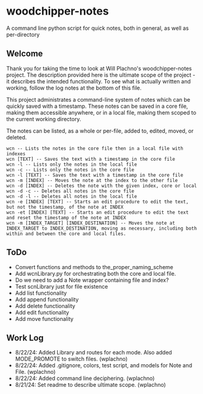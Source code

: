 # woodchipper-notes
A command line python script for quick notes, both in general, as well as per-directory

## Welcome
Thank you for taking the time to look at Will Plachno's woodchipper-notes project. The description provided here is the ultimate scope of the project - it describes the intended functionality. To see what is actually written and working, follow the log notes at the bottom of this file.

This project administrates a command-line system of notes which can be quickly saved with a timestamp. These notes can be saved in a core file, making them accessible anywhere, or in a local file, making them scoped to the current working directory. 

The notes can be listed, as a whole or per-file, added to, edited, moved, or deleted.

```
wcn -- Lists the notes in the core file then in a local file with indexes
wcn [TEXT] -- Saves the text with a timestamp in the core file
wcn -l -- Lists only the notes in the local file
wcn -c -- Lists only the notes in the core file
wcn -l [TEXT] -- Saves the text with a timestamp in the core file
wcn -m [INDEX] -- Moves the note at the index to the other file
wcn -d [INDEX] -- Deletes the note with the given index, core or local
wcn -d -c -- Deletes all notes in the core file
wcn -d -l -- Deletes all notes in the local file
wcn -e [INDEX] [TEXT] -- Starts an edit procedure to edit the text, but not the timestamp, of the note at INDEX
wcn -et [INDEX] [TEXT] -- Starts an edit procedure to edit the text and reset the timestamp of the note at INDEX
wcn -m [INDEX_TARGET] [INDEX_DESTINATION] -- Moves the note at INDEX_TARGET to INDEX_DESTINATION, moving as necessary, including both within and between the core and local files.
```

## ToDo
- Convert functions and methods to the_proper_naming_scheme
- Add wcnLibrary.py for orchestrating both the core and local file. 
- Do we need to add a Note wrapper containing file and index?
- Test scnLibrary just for file existence
- Add list functionality
- Add append functionality
- Add delete functionality
- Add edit functionality
- Add move functionality

## Work Log
- 8/22/24: Added Library and routes for each mode. Also added MODE_PROMOTE to switch files. (wplachno)
- 8/22/24: Added .gitignore, colors, test script, and models for Note and File. (wplachno)
- 8/22/24: Added command line deciphering. (wplachno)
- 8/21/24: Set readme to describe ultimate scope. (wplachno)